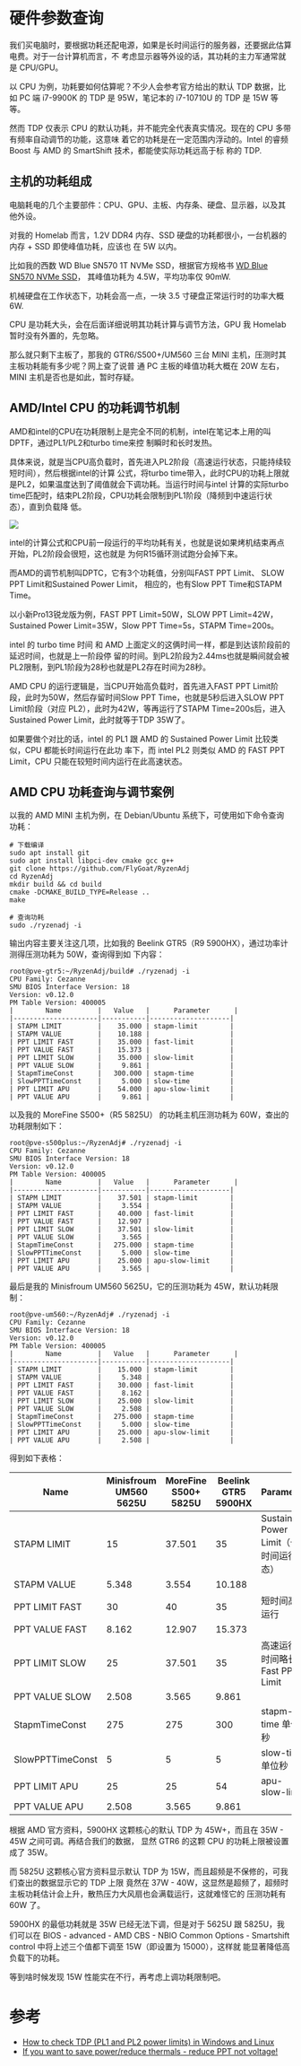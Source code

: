 # 硬件参数查询

我们买电脑时，要根据功耗还配电源，如果是长时间运行的服务器，还要据此估算电费。对于一台计算机而言，不
考虑显示器等外设的话，其功耗的主力军通常就是 CPU/GPU。

以 CPU 为例，功耗要如何估算呢？不少人会参考官方给出的默认 TDP 数据，比如 PC 端 i7-9900K 的 TDP 是
95W，笔记本的 i7-10710U 的 TDP 是 15W 等等。

然而 TDP 仅表示 CPU 的默认功耗，并不能完全代表真实情况。现在的 CPU 多带有频率自动调节的功能，这意味
着它的功耗是在一定范围内浮动的。Intel 的睿频 Boost 与 AMD 的 SmartShift 技术，都能使实际功耗远高于标
称的 TDP.

## 主机的功耗组成

电脑耗电的几个主要部件：CPU、GPU、主板、内存条、硬盘、显示器，以及其他外设。

对我的 Homelab 而言，1.2V DDR4 内存、SSD 硬盘的功耗都很小，一台机器的内存 + SSD 即使峰值功耗，应该也
在 5W 以内。

比如我的西数 WD Blue SN570 1T NVMe SSD，根据官方规格书
[WD Blue SN570 NVMe SSD](https://documents.westerndigital.com/content/dam/doc-library/zh_cn/assets/public/western-digital/product/internal-drives/wd-blue-nvme-ssd/product-brief-wd-blue-sn570-nvme-ssd.pdf)，
其峰值功耗为 4.5W，平均功率仅 90mW.

机械硬盘在工作状态下，功耗会高一点，一块 3.5 寸硬盘正常运行时的功率大概 6W.

CPU 是功耗大头，会在后面详细说明其功耗计算与调节方法，GPU 我 Homelab 暂时没有外置的，先忽略。

那么就只剩下主板了，那我的 GTR6/S500+/UM560 三台 MINI 主机，压测时其主板功耗能有多少呢？网上查了说普
通 PC 主板的峰值功耗大概在 20W 左右，MINI 主机是否也是如此，暂时存疑。

## AMD/Intel CPU 的功耗调节机制

AMD和intel的CPU在功耗限制上是完全不同的机制，intel在笔记本上用的叫DPTF，通过PL1/PL2和turbo time来控
制瞬时和长时发热。

具体来说，就是当CPU高负载时，首先进入PL2阶段（高速运行状态，只能持续较短时间），然后根据intel的计算
公式，将turbo time带入，此时CPU的功耗上限就是PL2，如果温度达到了阈值就会下调功耗。当运行时间与intel
计算的实际turbo time匹配时，结束PL2阶段，CPU功耗会限制到PL1阶段（降频到中速运行状态），直到负载降
低。

![](./_img/intel-pl1-pl2-tau.png)

intel的计算公式和CPU前一段运行的平均功耗有关，也就是说如果烤机结束再点开始，PL2阶段会很短，这也就是
为何R15循环测试跑分会掉下来。

而AMD的调节机制叫DPTC，它有3个功耗值，分别叫FAST PPT Limit、 SLOW PPT Limit和Sustained Power Limit，
相应的，也有Slow PPT Time和STAPM Time。

以小新Pro13锐龙版为例，FAST PPT Limit=50W，SLOW PPT Limit=42W，Sustained Power Limit=35W，Slow PPT
Time=5s，STAPM Time=200s。

intel 的 turbo time 时间 和 AMD 上面定义的这俩时间一样，都是到达该阶段前的延迟时间，也就是上一阶段停
留的时间。到PL2阶段为2.44ms也就是瞬间就会被PL2限制，到PL1阶段为28秒也就是PL2存在时间为28秒。

AMD CPU 的运行逻辑是，当CPU开始高负载时，首先进入FAST PPT Limit阶段，此时为50W，然后存留时间Slow PPT
Time，也就是5秒后进入SLOW PPT Limit阶段（对应 PL2），此时为42W，等再运行了STAPM Time=200s后，进入
Sustained Power Limit，此时就等于TDP 35W了。

如果要做个对比的话，intel 的 PL1 跟 AMD 的 Sustained Power Limit 比较类似，CPU 都能长时间运行在此功
率下，而 intel PL2 则类似 AMD 的 FAST PPT Limit，CPU 只能在较短时间内运行在此高速状态。

## AMD CPU 功耗查询与调节案例

以我的 AMD MINI 主机为例，在 Debian/Ubuntu 系统下，可使用如下命令查询功耗：

```shell
# 下载编译
sudo apt install git
sudo apt install libpci-dev cmake gcc g++
git clone https://github.com/FlyGoat/RyzenAdj
cd RyzenAdj
mkdir build && cd build
cmake -DCMAKE_BUILD_TYPE=Release ..
make

# 查询功耗
sudo ./ryzenadj -i
```

输出内容主要关注这几项，比如我的 Beelink GTR5（R9 5900HX），通过功率计测得压测功耗为 50W，查询得到如
下内容：

```shell
root@pve-gtr5:~/RyzenAdj/build# ./ryzenadj -i
CPU Family: Cezanne
SMU BIOS Interface Version: 18
Version: v0.12.0
PM Table Version: 400005
|        Name         |   Value   |      Parameter      |
|---------------------|-----------|--------------------|
| STAPM LIMIT         |    35.000 | stapm-limit        |
| STAPM VALUE         |    10.188 |                    |
| PPT LIMIT FAST      |    35.000 | fast-limit         |
| PPT VALUE FAST      |    15.373 |                    |
| PPT LIMIT SLOW      |    35.000 | slow-limit         |
| PPT VALUE SLOW      |     9.861 |                    |
| StapmTimeConst      |   300.000 | stapm-time         |
| SlowPPTTimeConst    |     5.000 | slow-time          |
| PPT LIMIT APU       |    54.000 | apu-slow-limit     |
| PPT VALUE APU       |     9.861 |                    |
```

以及我的 MoreFine S500+（R5 5825U） 的功耗主机压测功耗为 60W，查出的功耗限制如下：

```shell
root@pve-s500plus:~/RyzenAdj# ./ryzenadj -i
CPU Family: Cezanne
SMU BIOS Interface Version: 18
Version: v0.12.0
PM Table Version: 400005
|        Name         |   Value   |      Parameter      |
|---------------------|-----------|--------------------|
| STAPM LIMIT         |    37.501 | stapm-limit        |
| STAPM VALUE         |     3.554 |                    |
| PPT LIMIT FAST      |    40.000 | fast-limit         |
| PPT VALUE FAST      |    12.907 |                    |
| PPT LIMIT SLOW      |    37.501 | slow-limit         |
| PPT VALUE SLOW      |     3.565 |                    |
| StapmTimeConst      |   275.000 | stapm-time         |
| SlowPPTTimeConst    |     5.000 | slow-time          |
| PPT LIMIT APU       |    25.000 | apu-slow-limit     |
| PPT VALUE APU       |     3.565 |                    |
```

最后是我的 Minisfroum UM560 5625U，它的压测功耗为 45W，默认功耗限制：

```shell
root@pve-um560:~/RyzenAdj# ./ryzenadj -i
CPU Family: Cezanne
SMU BIOS Interface Version: 18
Version: v0.12.0
PM Table Version: 400005
|        Name         |   Value   |      Parameter      |
|---------------------|-----------|--------------------|
| STAPM LIMIT         |    15.000 | stapm-limit        |
| STAPM VALUE         |     5.348 |                    |
| PPT LIMIT FAST      |    30.000 | fast-limit         |
| PPT VALUE FAST      |     8.162 |                    |
| PPT LIMIT SLOW      |    25.000 | slow-limit         |
| PPT VALUE SLOW      |     2.508 |                    |
| StapmTimeConst      |   275.000 | stapm-time         |
| SlowPPTTimeConst    |     5.000 | slow-time          |
| PPT LIMIT APU       |    25.000 | apu-slow-limit     |
| PPT VALUE APU       |     2.508 |                    |
```

得到如下表格：

| Name             | Minisfroum UM560 5625U | MoreFine S500+ 5825U | Beelink GTR5 5900HX | Parameter                               |
| ---------------- | ---------------------- | -------------------- | ------------------- | --------------------------------------- |
| STAPM LIMIT      | 15                     | 37.501               | 35                  | Sustained Power Limit（长时间运行状态） |
| STAPM VALUE      | 5.348                  | 3.554                | 10.188              |                                         |
| PPT LIMIT FAST   | 30                     | 40                   | 35                  | 短时间高速运行                          |
| PPT VALUE FAST   | 8.162                  | 12.907               | 15.373              |                                         |
| PPT LIMIT SLOW   | 25                     | 37.501               | 35                  | 高速运行，时间略长于 Fast PPT Limit     |
| PPT VALUE SLOW   | 2.508                  | 3.565                | 9.861               |                                         |
| StapmTimeConst   | 275                    | 275                  | 300                 | stapm-time 单位秒                       |
| SlowPPTTimeConst | 5                      | 5                    | 5                   | slow-time 单位秒                        |
| PPT LIMIT APU    | 25                     | 25                   | 54                  | apu-slow-limit                          |
| PPT VALUE APU    | 2.508                  | 3.565                | 9.861               |                                         |

根据 AMD 官方资料，5900HX 这颗核心的默认 TDP 为 45W+，而且在 35W - 45W 之间可调。再结合我们的数据，
显然 GTR6 的这颗 CPU 的功耗上限被设置成了 35W。

而 5825U 这颗核心官方资料显示默认 TDP 为 15W，而且超频是不保修的，可我们查出的数据显示它的 TDP 上限
竟然在 37W - 40W，这显然是超频了，超频时主板功耗估计会上升，散热压力大风扇也会满载运行，这就难怪它的
压测功耗有 60W 了。

5900HX 的最低功耗就是 35W 已经无法下调，但是对于 5625U 跟 5825U，我们可以在 BIOS - advanced - AMD
CBS - NBIO Common Options - Smartshift control 中将上述三个值都下调至 15W（即设置为 15000），这样就
能显著降低高负载下的功耗。

等到啥时候发现 15W 性能实在不行，再考虑上调功耗限制吧。

# 参考

- [How to check TDP (PL1 and PL2 power limits) in Windows and Linux](https://www.cnx-software.com/2022/09/08/how-to-check-tdp-pl1-and-pl2-power-limits-in-windows-and-linux/)
- [If you want to save power/reduce thermals - reduce PPT not voltage!](https://www.reddit.com/r/Amd/comments/ceakbs/if_you_want_to_save_powerreduce_thermals_reduce/)
